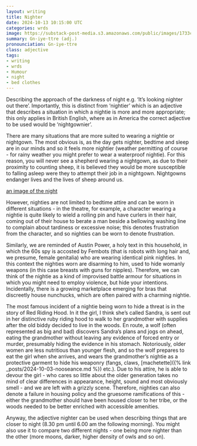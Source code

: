 ```yaml
---
layout: writing
title: Nighter
date: 2024-10-13 10:15:00 UTC
categories: wrds
image: https://substack-post-media.s3.amazonaws.com/public/images/1733c6d2-a49d-435e-82a0-90253cadb2d5_1024x1024.jpeg
summary: Gn·iye·ttre (adj.)
pronounciation: Gn·iye·ttre
class: adjective
tags:
- writing
- wrds
- Humour
- night
- bed clothes
---
```


Describing the approach of the darkness of night e.g. ‘It’s looking nighter out there’. Importantly, this is distinct from ‘nightier’ which is an adjective that describes a situation in which a nightie is more and more appropriate; this only applies in British English, where as in America the correct adjective to be used would be ‘nightgownier’.


There are many situations that are more suited to wearing a nightie or nightgown. The most obvious is, as the day gets nighter, bedtime and sleep are in our minds and so it feels more nightier (weather permitting of course - for rainy weather you might prefer to wear a waterproof nightie). For this reason, you will never see a shepherd wearing a nightgown, as due to their proximity to counting sheep, it is believed they would be more susceptible to falling asleep were they to attempt their job in a nightgown. Nightgowns endanger lives and the lives of sheep around us.

[an image of the night](https://substack-post-media.s3.amazonaws.com/public/images/1733c6d2-a49d-435e-82a0-90253cadb2d5_1024x1024.jpeg)

However, nighties are not limited to bedtime attire and can be worn in different situations - in the theatre, for example, a character wearing a nightie is quite likely to wield a rolling pin and have curlers in their hair, coming out of their house to berate a man beside a bellowing washing line to complain about tardiness or excessive noise; this denotes frustration from the character, and so nighties can be worn to denote frustration. 

Similarly, we are reminded of Austin Power, a holy text in this household, in which the 60s spy is accosted by Fembots (that is robots with long hair and, we presume, female genitalia) who are wearing identical pink nighties. In this context the nighties worn are disarming to him, used to hide womanly weapons (in this case breasts with guns for nipples). Therefore, we can think of the nightie as a kind of improvised battle armour for situations in which you might need to employ violence, but hide your intentions. Incidentally, there is a growing marketplace emerging for bras that discreetly house nunchucks, which are often paired with a charming nightie.

The most famous incident of a nightie being worn to hide a threat is in the story of Red Riding Hood. In it the girl, I think she’s called Sandra, is sent out in her distinctive ruby riding hood to walk to her grandmother with supplies after the old biddy decided to live in the woods. En route, a wolf (often represented as big and bad) discovers Sandra’s plans and jogs on ahead, eating the grandmother without leaving any evidence of forced entry or murder, presumably hiding the evidence in his stomach. Notoriously, older women are less nutritious than younger flesh, and so the wolf prepares to eat the girl when she arrives, and wears the grandmother’s nightie as a protective garment to hide his weaponry (fangs, claws, [machetette]({% link _posts/2024-10-03-nooseance.md %}) etc.). Due to his attire, he is able to devour the girl - who cares so little about the older generation takes no mind of clear differences in appearance, height, sound and most obviously smell - and we are left with a grizzly scene. Therefore, nighties can also denote a failure in housing policy and the gruesome ramifications of this - either the grandmother should have been housed closer to her tribe, or the woods needed to be better enriched with accessible amenities.

Anyway, the adjective nighter can be used when describing things that are closer to night (8.30 pm until 6.00 am the following morning). You might also use it to compare two different nights - one being more nighter than the other (more moons, darker, higher density of owls and so on).